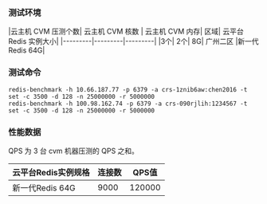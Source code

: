 ### 测试环境

|云主机 CVM 压测个数|	云主机 CVM 核数	|	云主机 CVM 内存|		区域|	云平台 Redis 实例大小|	
|---------|---------|---------|
|3个|	2个|	8G|	广州二区	|新一代 Redis 64G|

### 测试命令

```
redis-benchmark -h 10.66.187.77 -p 6379 -a crs-1znib6aw:chen2016 -t set -c 3500 -d 128 -n 25000000 -r 5000000
redis-benchmark -h 100.98.162.74 -p 6379 -a crs-090rjlih:1234567 -t set -c 3500 -d 128 -n 25000000 -r 5000000
```

### 性能数据
QPS 为 3 台 cvm 机器压测的 QPS 之和。

|云平台Redis实例规格|	连接数	|QPS值|
|---------|---------|---------|
|新一代Redis 64G	|9000	|120000|

